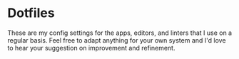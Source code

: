 # Dotfiles

These are my config settings for the apps, editors, and linters that I use on a regular basis.  Feel free to adapt anything for your own system and I'd love to hear your suggestion on improvement and refinement.
